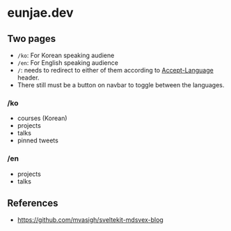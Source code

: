 # eunjae.dev

## Two pages

- `/ko`: For Korean speaking audiene
- `/en`: For English speaking audience
- `/`: needs to redirect to either of them according to [Accept-Language](https://developer.mozilla.org/en-US/docs/Web/HTTP/Headers/Accept-Language) header.
- There still must be a button on navbar to toggle between the languages.

### /ko

- courses (Korean)
- projects
- talks
- pinned tweets

### /en

- projects
- talks

## References

- https://github.com/mvasigh/sveltekit-mdsvex-blog
